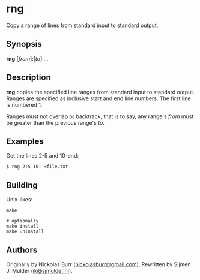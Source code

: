 # rng

Copy a range of lines from standard input to standard output.

## Synopsis

**rng** [_from_]:[_to_] ...

## Description

**rng** copies the specified line ranges from standard input to standard
output. Ranges are specified as inclusive start and end line numbers. The
first line is numbered 1.

Ranges must not overlap or backtrack, that is to say, any range's _from_ must
be greater than the previous range's _to_.

## Examples

Get the lines 2-5 and 10-end:

    $ rng 2:5 10: <file.txt

## Building

Unix-likes:

    make

    # optionally
    make install
    make uninstall

## Authors

Originally by Nickolas Burr (<nickolasburr@gmail.com>). Rewritten by
Sijmen J. Mulder (<ik@sjmulder.nl>).
